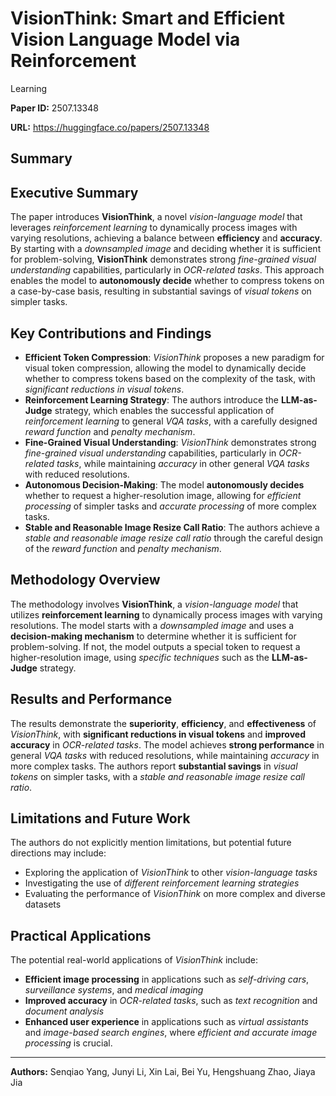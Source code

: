 # VisionThink: Smart and Efficient Vision Language Model via Reinforcement
  Learning

**Paper ID:** 2507.13348

**URL:** https://huggingface.co/papers/2507.13348

## Summary

## Executive Summary
The paper introduces **VisionThink**, a novel *vision-language model* that leverages *reinforcement learning* to dynamically process images with varying resolutions, achieving a balance between **efficiency** and **accuracy**. By starting with a *downsampled image* and deciding whether it is sufficient for problem-solving, **VisionThink** demonstrates strong *fine-grained visual understanding* capabilities, particularly in *OCR-related tasks*. This approach enables the model to **autonomously decide** whether to compress tokens on a case-by-case basis, resulting in substantial savings of *visual tokens* on simpler tasks.

## Key Contributions and Findings
* **Efficient Token Compression**: *VisionThink* proposes a new paradigm for visual token compression, allowing the model to dynamically decide whether to compress tokens based on the complexity of the task, with *significant reductions in visual tokens*.
* **Reinforcement Learning Strategy**: The authors introduce the **LLM-as-Judge** strategy, which enables the successful application of *reinforcement learning* to general *VQA tasks*, with a carefully designed *reward function* and *penalty mechanism*.
* **Fine-Grained Visual Understanding**: *VisionThink* demonstrates strong *fine-grained visual understanding* capabilities, particularly in *OCR-related tasks*, while maintaining *accuracy* in other general *VQA tasks* with reduced resolutions.
* **Autonomous Decision-Making**: The model **autonomously decides** whether to request a higher-resolution image, allowing for *efficient processing* of simpler tasks and *accurate processing* of more complex tasks.
* **Stable and Reasonable Image Resize Call Ratio**: The authors achieve a *stable and reasonable image resize call ratio* through the careful design of the *reward function* and *penalty mechanism*.

## Methodology Overview
The methodology involves **VisionThink**, a *vision-language model* that utilizes **reinforcement learning** to dynamically process images with varying resolutions. The model starts with a *downsampled image* and uses a **decision-making mechanism** to determine whether it is sufficient for problem-solving. If not, the model outputs a special token to request a higher-resolution image, using *specific techniques* such as the **LLM-as-Judge** strategy.

## Results and Performance
The results demonstrate the **superiority**, **efficiency**, and **effectiveness** of *VisionThink*, with **significant reductions in visual tokens** and **improved accuracy** in *OCR-related tasks*. The model achieves **strong performance** in general *VQA tasks* with reduced resolutions, while maintaining *accuracy* in more complex tasks. The authors report **substantial savings** in *visual tokens* on simpler tasks, with a *stable and reasonable image resize call ratio*.

## Limitations and Future Work
The authors do not explicitly mention limitations, but potential future directions may include:
* Exploring the application of *VisionThink* to other *vision-language tasks*
* Investigating the use of *different reinforcement learning strategies*
* Evaluating the performance of *VisionThink* on more complex and diverse datasets

## Practical Applications
The potential real-world applications of *VisionThink* include:
* **Efficient image processing** in applications such as *self-driving cars*, *surveillance systems*, and *medical imaging*
* **Improved accuracy** in *OCR-related tasks*, such as *text recognition* and *document analysis*
* **Enhanced user experience** in applications such as *virtual assistants* and *image-based search engines*, where *efficient and accurate image processing* is crucial.

---

**Authors:** Senqiao Yang, Junyi Li, Xin Lai, Bei Yu, Hengshuang Zhao, Jiaya Jia
